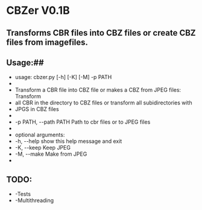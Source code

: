 # CBZer V0.1B #

## Transforms CBR files into CBZ files or create CBZ files from imagefiles. ##
## Usage:##

* usage: cbzer.py [-h] [-K] [-M] -p PATH
*
* Transform a CBR file into CBZ file or makes a CBZ from JPEG files: Transform
* all CBR in the directory to CBZ files or transform all subidirectories with
* JPGS in CBZ files
*
* -p PATH, --path PATH  Path to cbr files or to JPEG files
*
* optional arguments:
*   -h, --help            show this help message and exit
*   -K, --keep            Keep JPEG
*   -M, --make            Make from JPEG
* 

## TODO: ##

* -Tests
* -Multithreading